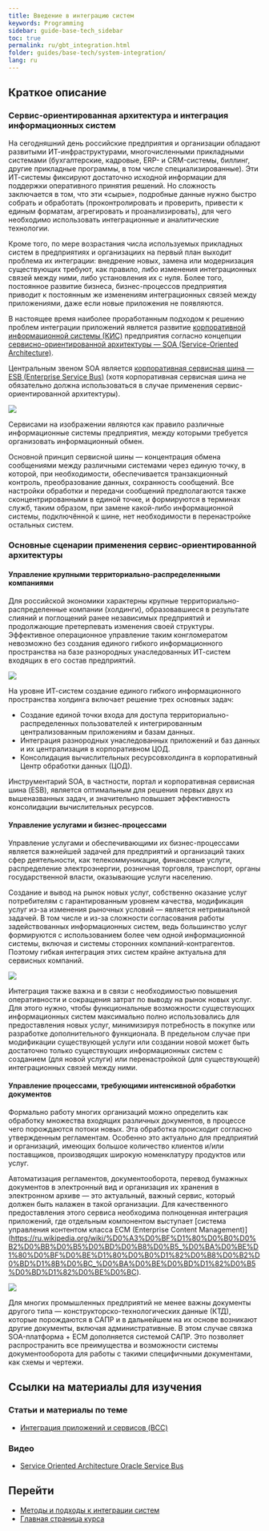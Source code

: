 ```yaml
---
title: Введение в интеграцию систем
keywords: Programming
sidebar: guide-base-tech_sidebar
toc: true
permalink: ru/gbt_integration.html
folder: guides/base-tech/system-integration/
lang: ru
---
```


## Краткое описание

### Сервис-ориентированная архитектура и интеграция информационных систем

На сегодняшний день российские предприятия и организации обладают развитыми ИТ-инфраструктурами, многочисленными прикладными системами (бухгалтерские, кадровые, ERP- и CRM-системы, биллинг, другие прикладные программы, в том числе специализированные). Эти ИТ-системы фиксируют достаточно исходной информации для поддержки оперативного принятия решений. Но сложность заключается в том, что эти «сырые», подробные данные нужно быстро собрать и обработать (проконтролировать и проверить, привести к единым форматам, агрегировать и проанализировать), для чего необходимо использовать интеграционные и аналитические технологии.

Кроме того, по мере возрастания числа используемых прикладных систем в предприятиях и организациих на первый план выходит проблема их интеграции: внедрение новых, замена или модернизация существующих требуют, как правило, либо изменения интеграционных связей между ними, либо установления их с нуля. Более того, постоянное развитие бизнеса, бизнес-процессов предприятия приводит к постоянным же изменениям интеграционных связей между приложениями, даже если новые приложения не появляются. 

В настоящее время наиболее проработанным подходом к решению проблем интеграции приложений является развитие [корпоративной информационной системы (КИС)](https://dvc.academic.ru/dic.nsf/ruwiki/433085) предприятия согласно концепции [сервисно-ориентированной архитектуры — SOA (Service-Oriented Architecture)](https://ru.wikipedia.org/wiki/%D0%A1%D0%B5%D1%80%D0%B2%D0%B8%D1%81-%D0%BE%D1%80%D0%B8%D0%B5%D0%BD%D1%82%D0%B8%D1%80%D0%BE%D0%B2%D0%B0%D0%BD%D0%BD%D0%B0%D1%8F_%D0%B0%D1%80%D1%85%D0%B8%D1%82%D0%B5%D0%BA%D1%82%D1%83%D1%80%D0%B0).

Центральным звеном SOA является [корпоративная сервисная шина — ESB (Enterprise Service Bus)](https://ru.wikipedia.org/wiki/%D0%A1%D0%B5%D1%80%D0%B2%D0%B8%D1%81%D0%BD%D0%B0%D1%8F_%D1%88%D0%B8%D0%BD%D0%B0_%D0%BF%D1%80%D0%B5%D0%B4%D0%BF%D1%80%D0%B8%D1%8F%D1%82%D0%B8%D1%8F) (хотя корпоративная сервисная шина не обязательно должна использоваться в случае применения сервис-ориентированной архитектуры).

![](/images/pages/guides/base-technologies/integration/esb.png)

Сервисами на изображении являются как правило различные информационные системы предприятия, между которыми требуется организовать информационный обмен.

Основной принцип сервисной шины — концентрация обмена сообщениями между различными системами через единую точку, в которой, при необходимости, обеспечивается транзакционный контроль, преобразование данных, сохранность сообщений. Все настройки обработки и передачи сообщений предполагаются также сконцентрированными в единой точке, и формируются в терминах служб, таким образом, при замене какой-либо информационной системы, подключённой к шине, нет необходимости в перенастройке остальных систем.

### Основные сценарии применения сервис-ориентированной архитектуры

#### Управление крупными территориально-распределенными компаниями

Для российской экономики характерны крупные территориально-распределенные компании (холдинги), образовавшиеся в результате слияний и поглощений ранее независимых предприятий и продолжающие претерпевать изменения своей структуры. Эффективное операционное управление таким конгломератом невозможно без создания единого гибкого информационного пространства на базе разнородных унаследованных ИТ-систем
входящих в его состав предприятий.

![](/images/pages/guides/base-technologies/integration/esb-destributed.png)

На уровне ИТ-систем создание единого гибкого информационного пространства холдинга включает решение трех основных задач:

* Создание единой точки входа для доступа территориально-распределенных пользователей к интегрированным централизованным приложениям и базам данных.
* Интеграция разнородных унаследованных приложений и баз данных и их централизация в корпоративном ЦОД.
* Консолидация вычислительных ресурсовхолдинга в корпоративный Центр обработки данных (ЦОД).

Инструментарий SOA, в частности, портал и корпоративная сервисная шина (ESB), является оптимальным для решения первых двух из вышеназванных задач, и значительно повышает эффективность консолидации вычислительных ресурсов.

#### Управление услугами и бизнес-процессами

Управление услугами и обеспечивающими их бизнес-процессами является важнейшей задачей для предприятий и организаций таких сфер деятельности, как телекоммуникации, финансовые услуги, распределение электроэнергии, розничная торговля, транспорт, органы государственной власти, оказывающие услуги населению.

Создание и вывод на рынок новых услуг, собственно оказание услуг потребителям с гарантированным уровнем качества, модификация услуг из-за изменения рыночных условий — является нетривиальной задачей. В том числе и из-за сложности согласования работы задействованных информационных систем, ведь большинство услуг формируются с использованием более чем одной информационной системы, включая и системы сторонних компаний-контрагентов. Поэтому гибкая интеграция этих систем крайне актуальна для сервисных компаний.

![](/images/pages/guides/base-technologies/integration/esb-business.png)

Интеграция также важна и в связи с необходимостью повышения оперативности и сокращения затрат по выводу на рынок новых услуг. Для этого нужно, чтобы функциональные возможности существующих информационных систем максимально полно использовались для предоставления новых услуг, минимизируя потребность в покупке или разработке дополнительного функционала. В предельном случае при модификации существующей услуги или создании новой может быть достаточно только существующих информационных систем с созданием (для новой услуги) или перенастройкой (для существующей) интеграционных связей между ними.

#### Управление процессами, требующими интенсивной обработки документов

Формально работу многих организаций можно определить как обработку множества входящих различных документов, в процессе чего порождаются потоки новых. Эта обработка происходит согласно утвержденным регламентам. Особенно это актуально для предприятий и организаций, имеющих большое количество клиентов и/или поставщиков, производящих широкую номенклатуру продуктов или услуг.

Автоматизация регламентов, документооборота, перевод бумажных документов в электронный вид и организация их хранения в электронном архиве — это актуальный, важный сервис, который должен быть налажен в такой организации. Для качественного предоставления этого сервиса необходима полноценная интеграция приложений, где отдельным компонентом выступает [система управления контентом класса ECM (Enterprise Content Management)] (https://ru.wikipedia.org/wiki/%D0%A3%D0%BF%D1%80%D0%B0%D0%B2%D0%BB%D0%B5%D0%BD%D0%B8%D0%B5_%D0%BA%D0%BE%D1%80%D0%BF%D0%BE%D1%80%D0%B0%D1%82%D0%B8%D0%B2%D0%BD%D1%8B%D0%BC_%D0%BA%D0%BE%D0%BD%D1%82%D0%B5%D0%BD%D1%82%D0%BE%D0%BC).

![](/images/pages/guides/base-technologies/integration/esb-ecm.png)

Для многих промышленных предприятий не менее важны документы другого типа — конструкторско-технологических данные (КТД), которые порождаются в САПР и в дальнейшем на их основе возникают другие документы, включая административные. В этом случае связка SOA-платформа + ECM дополняется системой САПР. Это позволяет распространить все преимущества и возможности системы документооборота для работы с такими специфичными документами, как схемы и чертежи.

## Ссылки на материалы для изучения

### Статьи и материалы по теме

* [Интеграция приложений и сервисов (BCC)](http://bcc.ru/pdf/bcc_soa.pdf)

### Видео

* [Service Oriented Architecture Oracle Service Bus](https://www.youtube.com/watch?v=p45WDeEky_o)

## Перейти

* [Методы и подходы к интеграции систем](gbt_integration-methods.html)
* [Главная страница курса](gbt_landing-page.html)
